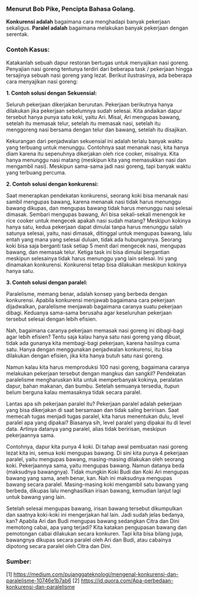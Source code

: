### Menurut Bob Pike, Pencipta Bahasa Golang.
**Konkurensi adalah** bagaimana cara menghadapi banyak pekerjaan sekaligus.
**Paralel adalah** bagaimana melakukan banyak pekerjaan dengan serentak.

### Contoh Kasus:

Katakanlah sebuah dapur restoran bertugas untuk menyajikan nasi goreng. Penyajian nasi goreng tentunya terdiri dari beberapa task / pekerjaan hingga tersajinya sebuah nasi goreng yang lezat. Berikut ilustrasinya, ada beberapa cara menyajikan nasi goreng:

**1. Contoh solusi dengan Sekuensial:**
	
Seluruh pekerjaan dikerjakan berurutan. Pekerjaan berikutnya hanya dilakukan jika pekerjaan sebelumnya sudah selesai. Kita andaikan dapur tersebut hanya punya satu koki, yaitu Ari. Misal, Ari mengupas bawang, setelah itu memasak telur, setelah itu memasak nasi, setelah itu menggoreng nasi bersama dengan telur dan bawang, setelah itu disajikan.

Kekurangan dari penjadwalan sekuensial ini adalah terlalu banyak waktu yang terbuang untuk menunggu. Contohnya saat menanak nasi, kita hanya diam karena itu sepenuhnya dikerjakan oleh rice cooker, misalnya. Kita hanya menunggu nasi matang (meskipun kita yang memasukkan nasi dan mengambil nasi). Meskipun sama-sama jadi nasi goreng, tapi banyak waktu yang terbuang percuma.

**2. Contoh solusi dengan konkurensi:**
	
Saat menerapkan pendekatan konkurensi, seorang koki bisa menanak nasi sambil mengupas bawang, karena menanak nasi tidak harus menunggu bawang dikupas, dan mengupas bawang tidak harus menunggu nasi selesai dimasak. Sembari mengupas bawang, Ari bisa sekali-sekali menengok ke rice cooker untuk mengecek apakah nasi sudah matang? Meskipun kokinya hanya satu, kedua pekerjaan dapat dimulai tanpa harus menunggu salah satunya selesai, yaitu, nasi dimasak, ditinggal untuk mengupas bawang, lalu entah yang mana yang selesai duluan, tidak ada hubungannya. Seorang koki bisa saja berganti task setiap 5 menit dari mengecek nasi, mengupas bawang, dan memasak telur. Ketiga task ini bisa dimulai bergantian meskipun selesainya tidak harus menunggu yang lain selesai. Ini yang dinamakan konkurensi. Konkurensi tetap bisa dilakukan meskipun kokinya hanya satu.


**3. Contoh solusi dengan paralel:**

Paralelisme, memang benar, adalah konsep yang berbeda dengan konkurensi. Apabila konkurensi menjawab bagaimana cara pekerjaan dijadwalkan, paralelisme menjawab bagaimana caranya suatu pekerjaan dibagi. Keduanya sama-sama berusaha agar keseluruhan pekerjaan tersebut selesai dengan lebih efisien.

Nah, bagaimana caranya pekerjaan memasak nasi goreng ini dibagi-bagi agar lebih efisien? Tentu saja kalau hanya satu nasi goreng yang dibuat, tidak ada gunanya kita membagi-bagi pekerjaan, karena hasilnya cuma satu. Hanya dengan menggunakan penjadwalan konkurensi, itu bisa dilakukan dengan efisien, jika kita hanya butuh satu nasi goreng.
	
Namun kalau kita harus memproduksi 100 nasi goreng, bagaimana caranya melakukan pekerjaan tersebut dengan mangkus dan sangkil? Pendekatan paralelisme mengharuskan kita untuk memperbanyak kokinya, peralatan dapur, bahan makanan, dan bumbu. Setelah semuanya tersedia, itupun belum berguna kalau memasaknya tidak secara paralel.

Lantas apa sih pekerjaan paralel itu? Pekerjaan paralel adalah pekerjaan yang bisa dikerjakan di saat bersamaan dan tidak saling beririsan. Saat memecah tugas menjadi tugas paralel, kita harus menentukan dulu, level paralel apa yang dipakai? Biasanya sih, level paralel yang dipakai itu di level data. Artinya datanya yang paralel, alias tidak beririsan, meskipun pekerjaannya sama.

Contohnya, dapur kita punya 4 koki. Di tahap awal pembuatan nasi goreng lezat kita ini, semua koki mengupas bawang. Di sini kita punya 4 pekerjaan paralel, yaitu mengupas bawang, masing-masing dilakukan oleh seorang koki. Pekerjaannya sama, yaitu mengupas bawang. Namun datanya beda (maksudnya bawangnya). Tidak mungkin Koki Budi dan Koki Ari mengupas bawang yang sama, aneh benar, kan. Nah ini maksudnya mengupas bawang secara paralel. Masing-masing koki mengambil satu bawang yang berbeda, dikupas lalu menghasilkan irisan bawang, kemudian lanjut lagi untuk bawang yang lain.

Setelah selesai mengupas bawang, irisan bawang tersebut dikumpulkan dan saatnya koki-koki ini mengerjakan hal lain. Jadi sudah jelas bedanya, kan? Apabila Ari dan Budi mengupas bawang sedangkan Citra dan Dini memotong cabai, apa yang terjadi? Kita katakan pengupasan bawang dan pemotongan cabai dilakukan secara konkuren. Tapi kita bisa bilang juga, bawangnya dikupas secara paralel oleh Ari dan Budi, atau cabainya dipotong secara paralel oleh Citra dan Dini.

### Sumber:
[1] https://medium.com/pujanggateknologi/mengenal-konkurensi-dan-paralelisme-10746e1b7ab6
[2] https://id.quora.com/Apa-perbedaan-konkurensi-dan-paralelisme

